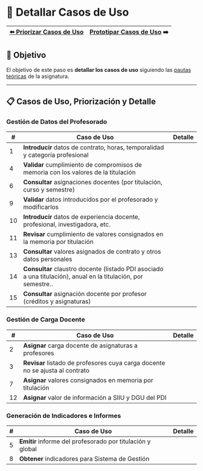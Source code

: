 # 📝 Detallar Casos de Uso

| [⬅️ Priorizar Casos de Uso](PriorizarCasosDeUso.md) | [Prototipar Casos de Uso](PrototiparCasosDeUso.md) ➡️ |
|:--|--:|

## 🎯 **Objetivo**
El objetivo de este paso es **detallar los casos de uso** siguiendo las [pautas teóricas](https://github.com/mmasias/IdSw1/blob/main/temario/contenidos/Cdu.dCdU.md#c%C3%B3mo) de la asignatura.

---

## 📋 **Casos de Uso, Priorización y Detalle**  

### Gestión de Datos del Profesorado

| **#** | **Caso de Uso**                                                                                                | **Detalle** |  
|-------|----------------------------------------------------------------------------------------------------------------|-------------| 
| 1     | **Introducir** datos de contrato, horas, temporalidad y categoría profesional                                  |             |
| 4     | **Validar** cumplimiento de compromisos de memoria con los valores de la titulación                            |             |
| 6     | **Consultar** asignaciones docentes (por titulación, curso y semestre)                                         |             |
| 9     | **Validar** datos introducidos por el profesorado y modificarlos                                               |             |
| 10    | **Introducir** datos de experiencia docente, profesional, investigadora, etc.                                  |             |
| 11    | **Revisar** cumplimiento de valores consignados en la memoria por titulación                                   |             |
| 13    | **Consultar** valores asignados de contrato y otros datos personales                                           |             |
| 14    | **Consultar** claustro docente (listado PDI asociado a una titulación), anual en la titulación, por semestre.. |             |
| 15    | **Consultar** asignación docente por profesor (créditos y asignaturas)                                         |             |

### Gestión de Carga Docente

| **#** | **Caso de Uso**                                                               | **Detalle** |  
|-------|-------------------------------------------------------------------------------|-------------| 
| 2     | **Asignar** carga docente de asignaturas a profesores                         |             |
| 3     | **Revisar** listado de profesores cuya carga docente no se ajusta al contrato |             |
| 7     | **Asignar** valores consignados en memoria por titulación                     |             |
| 12    | **Asignar** valor de información a SIIU y DGU del PDI                         |             |

### Generación de Indicadores e Informes

| **#** | **Caso de Uso**                                        | **Detalle**   |  
|-------|--------------------------------------------------------|---------------| 
| 5 | **Emitir** informe del profesorado por titulación y global |               |
| 8 | **Obtener** indicadores para Sistema de Gestión            |               |